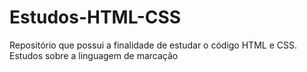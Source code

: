# Estudos-HTML-CSS
Repositório que possui a finalidade de estudar o código HTML e CSS.
Estudos sobre a linguagem de marcação 
